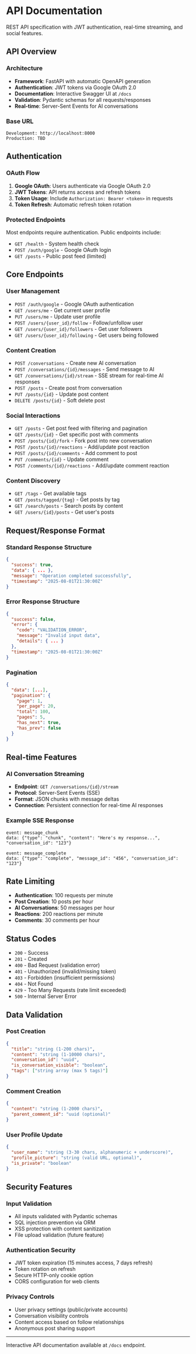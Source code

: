 # API Documentation

REST API specification with JWT authentication, real-time streaming, and social features.

## API Overview

### Architecture
- **Framework**: FastAPI with automatic OpenAPI generation
- **Authentication**: JWT tokens via Google OAuth 2.0
- **Documentation**: Interactive Swagger UI at `/docs`
- **Validation**: Pydantic schemas for all requests/responses
- **Real-time**: Server-Sent Events for AI conversations

### Base URL
```
Development: http://localhost:8000
Production: TBD
```

## Authentication

### OAuth Flow
1. **Google OAuth**: Users authenticate via Google OAuth 2.0
2. **JWT Tokens**: API returns access and refresh tokens
3. **Token Usage**: Include `Authorization: Bearer <token>` in requests
4. **Token Refresh**: Automatic refresh token rotation

### Protected Endpoints
Most endpoints require authentication. Public endpoints include:
- `GET /health` - System health check
- `POST /auth/google` - Google OAuth login
- `GET /posts` - Public post feed (limited)

## Core Endpoints

### User Management
- `POST /auth/google` - Google OAuth authentication
- `GET /users/me` - Get current user profile
- `PUT /users/me` - Update user profile
- `POST /users/{user_id}/follow` - Follow/unfollow user
- `GET /users/{user_id}/followers` - Get user followers
- `GET /users/{user_id}/following` - Get users being followed

### Content Creation
- `POST /conversations` - Create new AI conversation
- `POST /conversations/{id}/messages` - Send message to AI
- `GET /conversations/{id}/stream` - SSE stream for real-time AI responses
- `POST /posts` - Create post from conversation
- `PUT /posts/{id}` - Update post content
- `DELETE /posts/{id}` - Soft delete post

### Social Interactions
- `GET /posts` - Get post feed with filtering and pagination
- `GET /posts/{id}` - Get specific post with comments
- `POST /posts/{id}/fork` - Fork post into new conversation
- `POST /posts/{id}/reactions` - Add/update post reaction
- `POST /posts/{id}/comments` - Add comment to post
- `PUT /comments/{id}` - Update comment
- `POST /comments/{id}/reactions` - Add/update comment reaction

### Content Discovery
- `GET /tags` - Get available tags
- `GET /posts/tagged/{tag}` - Get posts by tag
- `GET /search/posts` - Search posts by content
- `GET /users/{id}/posts` - Get user's posts

## Request/Response Format

### Standard Response Structure
```json
{
  "success": true,
  "data": { ... },
  "message": "Operation completed successfully",
  "timestamp": "2025-08-01T21:30:00Z"
}
```

### Error Response Structure
```json
{
  "success": false,
  "error": {
    "code": "VALIDATION_ERROR",
    "message": "Invalid input data",
    "details": { ... }
  },
  "timestamp": "2025-08-01T21:30:00Z"
}
```

### Pagination
```json
{
  "data": [...],
  "pagination": {
    "page": 1,
    "per_page": 20,
    "total": 100,
    "pages": 5,
    "has_next": true,
    "has_prev": false
  }
}
```

## Real-time Features

### AI Conversation Streaming
- **Endpoint**: `GET /conversations/{id}/stream`
- **Protocol**: Server-Sent Events (SSE)
- **Format**: JSON chunks with message deltas
- **Connection**: Persistent connection for real-time AI responses

### Example SSE Response
```
event: message_chunk
data: {"type": "chunk", "content": "Here's my response...", "conversation_id": "123"}

event: message_complete
data: {"type": "complete", "message_id": "456", "conversation_id": "123"}
```

## Rate Limiting

- **Authentication**: 100 requests per minute
- **Post Creation**: 10 posts per hour
- **AI Conversations**: 50 messages per hour
- **Reactions**: 200 reactions per minute
- **Comments**: 30 comments per hour

## Status Codes

- `200` - Success
- `201` - Created
- `400` - Bad Request (validation error)
- `401` - Unauthorized (invalid/missing token)
- `403` - Forbidden (insufficient permissions)
- `404` - Not Found
- `429` - Too Many Requests (rate limit exceeded)
- `500` - Internal Server Error

## Data Validation

### Post Creation
```json
{
  "title": "string (1-200 chars)",
  "content": "string (1-10000 chars)",
  "conversation_id": "uuid",
  "is_conversation_visible": "boolean",
  "tags": ["string array (max 5 tags)"]
}
```

### Comment Creation
```json
{
  "content": "string (1-2000 chars)",
  "parent_comment_id": "uuid (optional)"
}
```

### User Profile Update
```json
{
  "user_name": "string (3-30 chars, alphanumeric + underscore)",
  "profile_picture": "string (valid URL, optional)",
  "is_private": "boolean"
}
```

## Security Features

### Input Validation
- All inputs validated with Pydantic schemas
- SQL injection prevention via ORM
- XSS protection with content sanitization
- File upload validation (future feature)

### Authentication Security
- JWT token expiration (15 minutes access, 7 days refresh)
- Token rotation on refresh
- Secure HTTP-only cookie option
- CORS configuration for web clients

### Privacy Controls
- User privacy settings (public/private accounts)
- Conversation visibility controls
- Content access based on follow relationships
- Anonymous post sharing support

---

Interactive API documentation available at `/docs` endpoint.
